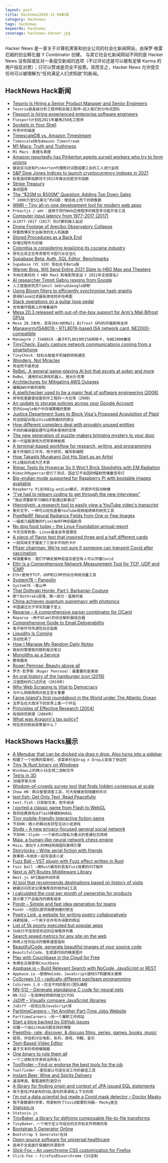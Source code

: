 ```yaml
---
layout: post
title: Hacknews2020-12-04新闻
category: Hacknews
tags: hacknews
keywords: hacknews
coverage: hacknews-banner.jpg
---
```


Hacker News 是一家关于计算机黑客和创业公司的社会化新闻网站，由保罗·格雷厄姆的创业孵化器 Y Combinator 创建。
与其它社会化新闻网站不同的是 Hacker News 没有踩或反对一条提交新闻的选项（不过评论还是可以被有足够 Karma 的用户投反对票）；只可以赞或是完全不投票。简而言之，Hacker News 允许提交任何可以被理解为“任何满足人们求知欲”的新闻。

## HackNews Hack新闻


- [Tesorio Is Hiring a Senior Product Manager and Senior Engineers](https://www.tesorio.com/careers#job-openings)
- `Tesorio是高级分析工程师和后端工程师–加入我们的分布式团队`
- [Flexport is hiring experienced enterprise software engineers](HTTPS://Flexport.com/careers)
- `Flexport计划在2021年雇用250名工程师`
- [Sockets in Your Shell](https://who23.github.io/2020/12/03/sockets-in-your-shell.html)
- `外壳中的插座`
- [TimescaleDB vs. Amazon Timestream](https://blog.timescale.com/blog/timescaledb-vs-amazon-timestream-6000x-higher-inserts-175x-faster-queries-220x-cheaper/)
- `TimescaleDB与Amazon Timestream`
- [M1 Macs: Truth and Truthiness](https://daringfireball.net/2020/12/m1_macs_truth_and_truthiness)
- `M1 Macs：真理与真理`
- [Amazon reportedly has Pinkerton agents surveil workers who try to form unions](https://www.npr.org/2020/11/30/940196997/amazon-reportedly-has-pinkerton-agents-surveil-workers-who-try-to-form-unions)
- `据说亚马逊有Pinkerton代理商对试图组建工会的工人进行监视`
- [S&P Dow Jones Indices to launch cryptocurrency indexes in 2021](https://www.reuters.com/article/cryptocurrencies-sp/sp-dow-jones-indices-to-launch-cryptocurrency-indexes-in-2021-idUSL1N2IJ0TG)
- `标普道琼斯指数将于2021年推出加密货币指数`
- [Stripe Treasury](https://stripe.com/treasury)
- `条纹国库`
- [The “$20M to $500M” Question: Adding Top Down Sales](https://a16z.com/2020/12/03/adding-top-down-sales-bottom-up-enterprise-startup/)
- `“ 2000万至5亿美元”的问题：增加自上而下的销售额`
- [WMR – Tiny all-in-one development tool for modern web apps](https://github.com/preactjs/wmr)
- `Preactjs / wmr：适用于现代Web应用程序的微型多功能开发工具`
- [Computer input latency from 1977-2017 (2017)](https://danluu.com/input-lag/)
- `从1977-2017（2017）的计算机输入延迟`
- [Drone Footage of Arecibo Observatory Collapse](https://www.nsf.gov/news/special_reports/arecibo/)
- `阿雷西博天文台崩溃的无人机画面`
- [Stored Procedures as a Back End](https://gnuhost.medium.com/stored-procedures-as-a-backend-c5d2db452fc2)
- `存储过程作为后端`
- [Colombia is considering legalizing its cocaine industry](https://www.vice.com/en/article/epdv3j/colombia-is-considering-legalizing-its-massive-cocaine-industry)
- `哥伦比亚正在考虑使可卡因行业合法化`
- [Supabase Beta: Auth, SQL Editor, Benchmarks](https://supabase.io/beta)
- `Supabase（YC S20）现在处于Beta版`
- [Warner Bros. Will Send Entire 2021 Slate to HBO Max and Theaters](https://www.hollywoodreporter.com/news/warner-bros-smashes-box-office-windows-will-send-2021-slate-to-hbo-max-and-theaters)
- `华纳兄弟将向《 HBO Max》和电影院发送《 2021年全部提名》`
- [AI researcher Timnit Gebru resigns from Google](https://www.platformer.news/p/the-withering-email-that-got-an-ethical)
- `人工智能研究员Timnit Gebru从Google辞职`
- [Using Bloom filters to efficiently synchronise hash graphs](https://martin.kleppmann.com/2020/12/02/bloom-filter-hash-graph-sync.html)
- `使用Bloom过滤器有效地同步哈希图`
- [Stack operations on a guitar loop pedal](https://www.charlieharrington.com/school-supplies)
- `吉他循环踏板上的堆叠操作`
- [Mesa 20.3 released with out-of-the-box support for Arm's Mali Bifrost GPUs](https://docs.mesa3d.org/relnotes/20.3.0.html)
- `Mesa 20.3发布，具有对Arm的Mali Bifrost GPU的开箱即用支持`
- [Manawyrm/ISA8019 – RTL8019-based ISA network card, NE2000-compatible](https://github.com/Manawyrm/ISA8019)
- `Manawyrm / ISA8019 –基于RTL8019的ISA网络卡，与NE2000兼容`
- [TinyCheck: Easily capture network communications coming from a smartphone](https://github.com/KasperskyLab/TinyCheck)
- `TinyCheck：轻松从智能手机捕获网络通信`
- [Wonders, Not Miracles](https://reasonandmeaning.com/2020/11/30/wonders-not-miracles/)
- `奇迹而不是奇迹`
- [ReBeL: A general game-playing AI bot that excels at poker and more](https://ai.facebook.com/blog/rebel-a-general-game-playing-ai-bot-that-excels-at-poker-and-more/?href=)
- `ReBeL：通用的AI游戏机器人，擅长扑克等`
- [Architectures for Mitigating AWS Outages](https://www.forelse.io/posts/architectures-for-mitigating-aws-outages/)
- `缓解AWS中断的架构`
- [A spellchecker used to be a major feat of software engineering (2008)](https://prog21.dadgum.com/29.html)
- `拼写检查器曾经是软件工程的一大壮举（2008）`
- [An update to storage policies across your Google Account](https://blog.google/products/photos/storage-policy-update/)
- `您的Google帐户中存储策略的更新`
- [Justice Department Sues to Block Visa's Proposed Acquisition of Plaid](https://www.justice.gov/opa/pr/justice-department-sues-block-visas-proposed-acquisition-plaid)
- `司法部起诉阻止Visa收购格纹的提议`
- [How different compilers deal with provably unused entities](https://quuxplusone.github.io/blog/2020/12/02/unused-private-member/)
- `不同的编译器处理可证明未使用的实体`
- [The new generation of puzzle-makers bringing mystery to your door](https://arstechnica.com/gaming/2020/12/meet-the-new-generation-of-puzzle-makers-bringing-mystery-to-your-door/)
- `新一代益智游戏为您带来神秘感`
- [A terminal-based workflow for research, writing, and programming](http://jacobzelko.com/workflow/)
- `基于终端的工作流，用于研究，编写和编程`
- [How Takashi Murakami Got His Start as an Artist](https://www.artsy.net/article/artsy-editorial-takashi-murakami-start-artist)
- `村上隆如何成为艺术家`
- [Rimac Tests Its Hypercar So It Won’t Brick Stoplights with EM Radiation](https://www.thedrive.com/tech/37922/how-rimac-tests-its-c_two-hypercar-so-it-wont-brick-stoplights-with-electromagnetic-radiation)
- `Rimac对Hypercar进行了测试，因此它不会因EM辐射而堵塞信号灯`
- [Big-endian mode supported for Raspberry Pi with bootable images available](https://mail-index.netbsd.org/port-arm/2020/12/03/msg007117.html)
- `Raspberry Pi支持Big-endian模式，并提供可启动映像`
- [“I've had to relearn coding to get through the new interviews”](https://news.efinancialcareers.com/uk-en/3004947/coding-interviews-hackerrank-nightmare)
- `“我必须重新学习编码才能通过新面试”`
- [Hieroglyph, a research tool to easily view a YouTube video's transcript](http://hierogly.ph)
- `象形文字，一种可以轻松查看YouTube视频成绩单的研究工具`
- [PixelNeRF Neural Radiance Fields from One or Few Images](https://alexyu.net/pixelnerf/)
- `一幅或几幅图像的PixelNeRF神经辐射场`
- [No dog food today – the Linux Foundation annual report](https://daniel-lange.com/archives/166-No-dog-food-today-the-Linux-Foundation-annual-report.html)
- `今天没有狗食– Linux基金会年度报告`
- [A piece of flavor text that inspired three and a half different cards](https://magic.wizards.com/en/articles/archive/making-magic/quite-some-characters-2020-11-09)
- `一段风味文字激发了三张半不同的卡片`
- [Pfizer chairman: We're not sure if someone can transmit Covid after vaccination](https://thehill.com/news-by-subject/healthcare/528619-pfizer-chairman-were-not-sure-if-someone-can-transmit-virus-after)
- `辉瑞董事长：我们不确定接种疫苗后是否有人可以传播Covid`
- [Ethr Is a Comprehensive Network Measurement Tool for TCP, UDP and ICMP](https://github.com/microsoft/ethr)
- `Ethr是用于TCP，UDP和ICMP的综合网络测量工具`
- [System76 – Pangolin](https://system76.com/laptops/pangolin)
- `System76 –穿山甲`
- [That Dothraki Horde, Part I: Barbarian Couture](https://acoup.blog/2020/12/04/collections-that-dothraki-horde-part-i-barbarian-couture/)
- `那个Dothraki部落，第一部分：蛮族时装`
- [China achieves quantum supremacy with photonics](https://www.scottaaronson.com/blog/?p=5122)
- `中国通过光子学实现量子至上`
- [Reparse – A comprehensive parser combinator for OCaml](https://github.com/lemaetech/reparse)
- `Reparse –用于OCaml的综合解析器组合器`
- [Comprehensive Guide to Email Deliverability](https://www.swifterm.com/comprehensive-guide-to-email-deliverability/)
- `电子邮件可传递性综合指南`
- [Liquidity Is Coming](https://henrysward.medium.com/liquidity-is-coming-761a9140dedd)
- `流动性来了`
- [How I Manage My Random Daily Notes](https://hachibu.net/posts/2020/how-i-manage-my-random-daily-notes/)
- `我如何管理我的随机每日笔记`
- [Monoliths as a Service](https://www.themostfamousartist.com/maas)
- `整体服务`
- [Roger Penrose: Beauty above all](https://www.the-tls.co.uk/articles/roger-penrose-black-holes-einstein-nobel-prize/)
- `罗杰·彭罗斯（Roger Penrose）：最重要的是美丽`
- [An oral history of the hamburger icon (2019)](https://www.invisionapp.com/inside-design/an-oral-history-of-the-hamburger-icon-from-the-people-who-were-there/)
- `汉堡图标的口述历史（2019年）`
- [Why Web Scraping Is Vital to Democracy](https://themarkup.org/news/2020/12/03/why-web-scraping-is-vital-to-democracy)
- `为什么网络爬网对民主至关重要`
- [Faroe Island's first roundabout in the World under The Atlantic Ocean](https://nordfra.dk/faroe-island-first-roundabout-in-the-world-under-the-atlantic-ocean/)
- `法罗岛在大西洋下的世界上第一个环岛`
- [Principles of Effective Research (2004)](https://michaelnielsen.org/blog/principles-of-effective-research/)
- `有效研究原理（2004年）`
- [What was Aragorn's tax policy?](https://www.youtube.com/watch?v=p-VxvKoDFIw)
- `阿拉贡的税收政策是什么？`


## HackShows Hacks展示

- [ A Menubar that can be docked via drag n drop. Also turns into a sidebar](https://github.com/prabhuignoto/vue-dock-menu)
- `构建了一个经典的菜单栏，该菜单栏在Drag n Drop上变成了侧边栏`
- [ Tiny 1k Rust binary on Windows](https://github.com/mcountryman/min-sized-rust-windows)
- `Windows上的微小1k生锈二进制文件`
- [ Tetris in 3D](https://www.blocking.games)
- `3D俄罗斯方块`
- [ Wisdom-of-crowds survey tool that finds hidden consensus at scale](http://opinionx.co)
- `Show HN：群众智慧调查工具，可大规模发现隐藏的共识`
- [ text.fish: Get Only Text, Read Peacefully](https://text.fish/?q=hn)
- `text.fish：只获取文本，和平阅读`
- [ I ported a classic game from Flash to WebGL](https://varten.com/?hn)
- `我将经典游戏从Flash移植到WebGL`
- [ Tiny mobile-friendly interactive fiction game](https://memalign.github.io/m/dungeon/index.html)
- `节目HN：微小的移动友好型互动小说游戏`
- [ Slyde – A new privacy-focused general social network](https://slyde.network)
- `节目HN：Slyde –一个新的以隐私为重点的普通社交网络`
- [ Maia, a human-like neural network chess engine](https://maiachess.com/)
- `Maia，类似于人的神经网络国际象棋引擎`
- [ Storylocks – Write serial fiction with friends](https://www.storylocks.com?source=hn)
- `故事锁–与朋友一起写连续小说`
- [ Fuzz Ball – VST plugin with Fuzz effect written in Rust](https://github.com/fake-industries/fuzzball)
- `Fuzz Ball –用Rust编写的具有Fuzz效果的VST插件`
- [ Next.js API Routes Middleware Library](https://github.com/htunnicliff/next-api-middleware)
- `Next.js API路由中间件库`
- [ AI tool that recommends destinations based on history of visits](https://travelrank.me/)
- `根据访问历史记录推荐目的地的AI工具`
- [ I calculated the cost per month of ownership for products](http://buyforlife.io/blog/4uhb6sIJD7aQLx2nJMt9b3/calculating-the-cost-per-month-of-ownership-for-products)
- `我计算了产品每月的拥有成本`
- [ Pondr – Simple and fast idea generation for teams](https://runpondr.com)
- `Pondr –为团队提供简便快捷的想法`
- [ Poetry Link, a website for writing poetry collaboratively](https://www.poetry-link.com/about)
- `诗歌链接，一个用于合作写作诗歌的网站`
- [ List of 5k poorly executed but popular apps](https://gumroad.com/l/validatedideas)
- `5k执行不佳但受欢迎的应用程序列表`
- [ Search speed metrics for any site on the web](https://treo.sh/sitespeed)
- `网络上任何站点的搜索速度指标`
- [ BeautifulCode, generate beautiful images of your source code](https://www.beautifulcodes.in/)
- `BeautifulCode，生成源代码的精美图片`
- [ Play with Couchbase in the Cloud for Free](https://blog.couchbase.com/play-with-couchbase-in-the-cloud-for-free/)
- `免费在云端使用Couchbase`
- [ Appbase.io – Build Relevant Search with NoCode, JavaScript or REST](https://www.appbase.io/)
- `Appbase.io –使用NoCode，JavaScript或REST构建相关搜索`
- [ CoScreen 1.0 – radically different pair/team programming](https://blog.coscreen.co/launch-of-coscreen-1-0-for-macos-private-alpha-for-windows/)
- `CoScreen 1.0 –完全不同的配对/团队编程`
- [ NN-512 – Generate standalone C code for neural nets](https://NN-512.com)
- `NN-512 –生成神经网络的独立C代码`
- [ JsDiff – Visually compare JavaScript libraries](https://jsdiff.dev)
- `JsDiff –视觉比较JavaScript库`
- [ ParttimeCareers – Yet Another Part-Time Jobs Website](https://parttime.careers)
- `ParttimeCareers –另一个兼职工作网站`
- [ Start a blog backed by GitHub issues](https://essay.dev/)
- `创建一个由GitHub问题支持的博客`
- [ Peepthis- rate, discover, & discuss films, series, games, books, music](https://www.peepthis.app)
- `窥视，评估和讨论电影，系列，游戏，书籍，音乐`
- [ Text-Based Video Editor](https://typestudio.co)
- `基于文本的视频编辑器`
- [ One binary to rule them all](https://github.com/devops-works/binenv)
- `一个二进制文件来统治所有人`
- [ Toolfinder – Find or endorse the best tools for the job](https://www.subtask.co/toolfinder)
- `Toolfinder –查找或认可适合该工作的最佳工具`
- [ Instant Beer, Wine and Spirits Delivery](item?id=25291882)
- `速溶啤酒，葡萄酒和烈酒交付`
- [ A library for finding origin and context of JPA issued SQL statements](https://github.com/adgadev/jplusone)
- `用于查找JPA发布的SQL语句的来源和上下文的库`
- [ I’m not a data scientist but made a Covid mask detector – Doctor Masky](https://doctormasky.com)
- `我不是数据科学家，而是制作了Covid面罩检测器– Masky医生`
- [ Statosio.js](https://d3.statosio.com)
- `Statosio.js`
- [ TinyBaker, a library for defining composable file-to-file transforms](https://github.com/evinism/tinybaker)
- `TinyBaker，一个用于定义可组合的文件到文件转换的库`
- [ Bootstrap 5 Generator Online](https://generator.ws)
- `Bootstrap 5 Generator在线`
- [ Open-source software for universal healthcare](https://meso.health/)
- `适用于全民医疗保健的开源软件`
- [ Slick-Fox – An userchrome CSS customization for Firefox](https://github.com/etesam913/slick-fox/#readme)
- `Slick-Fox – Firefox的userchrome CSS定制`

